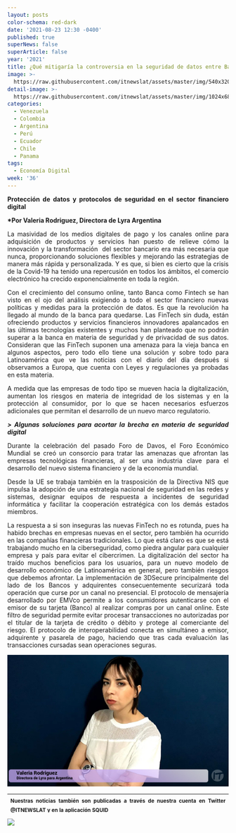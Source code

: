 ```yaml
---
layout: posts
color-schema: red-dark
date: '2021-08-23 12:30 -0400'
published: true
superNews: false
superArticle: false
year: '2021'
title: ¿Qué mitigaría la controversia en la seguridad de datos entre Banca y Fintech?
image: >-
  https://raw.githubusercontent.com/itnewslat/assets/master/img/540x320/Valeria-Rodriguez-p.jpg
detail-image: >-
  https://raw.githubusercontent.com/itnewslat/assets/master/img/1024x680/Valeria-Rodriguez-g.jpg
categories:
  - Venezuela
  - Colombia
  - Argentina
  - Perú
  - Ecuador
  - Chile
  - Panama
tags:
  - Economía Digital
week: '36'
---
```

<p style="text-align: justify;"><strong>Protección de datos y protocolos de seguridad en el sector financiero digital</strong></p>
<p style="text-align: justify;"><strong>*Por Valeria Rodriguez, Directora de Lyra Argentina</strong></p>
<p style="text-align: justify;">La masividad de los medios digitales de pago y los canales online para adquisición de productos y servicios han puesto de relieve cómo la innovación y la transformación  del sector bancario era más necesaria que nunca, proporcionando soluciones flexibles y mejorando las estrategias de manera más rápida y personalizada. Y es que, si bien es cierto que la crisis de la Covid-19 ha tenido una repercusión en todos los ámbitos, el comercio electrónico ha crecido exponencialmente en toda la región.</p>
<p style="text-align: justify;">Con el crecimiento del consumo online, tanto Banca como Fintech se han visto en el ojo del análisis exigiendo a todo el sector financiero nuevas políticas y medidas para la protección de datos. Es que la revolución ha llegado al mundo de la banca para quedarse. Las FinTech sin duda, están ofreciendo productos y servicios financieros innovadores apalancados en las últimas tecnologías existentes y muchos han planteado que no podrán superar a la banca en materia de seguridad y de privacidad de sus datos. Consideran que las FinTech suponen una amenaza para la vieja banca en algunos aspectos, pero todo ello tiene una solución y sobre todo para Latinoamérica que ve las noticias con el diario del día después si observamos a Europa, que cuenta con Leyes y regulaciones ya probadas en esta materia.</p>
<p style="text-align: justify;">A medida que las empresas de todo tipo se mueven hacia la digitalización, aumentan los riesgos en materia de integridad de los sistemas y en la protección al consumidor, por lo que se hacen necesarios esfuerzos adicionales que permitan el desarrollo de un nuevo marco regulatorio.</p>
<p style="text-align: justify;"><strong><em>&gt; Algunas soluciones para acortar la brecha en materia de seguridad digital</em></strong></p>
<p style="text-align: justify;">Durante la celebración del pasado Foro de Davos, el Foro Económico Mundial se creó un consorcio para tratar las amenazas que afrontan las empresas tecnológicas financieras, al ser una industria clave para el desarrollo del nuevo sistema financiero y de la economía mundial.</p>
<p style="text-align: justify;">Desde la UE se trabaja también en la trasposición de la Directiva NIS que impulsa la adopción de una estrategia nacional de seguridad en las redes y sistemas, designar equipos de respuesta a incidentes de seguridad informática y facilitar la cooperación estratégica con los demás estados miembros.</p>
<p style="text-align: justify;">La respuesta a si son inseguras las nuevas FinTech no es rotunda, pues ha habido brechas en empresas nuevas en el sector, pero también ha ocurrido en las compañías financieras tradicionales. Lo que está claro es que se está trabajando mucho en la ciberseguridad, como piedra angular para cualquier empresa y país para evitar el cibercrimen. La digitalización del sector ha traído muchos beneficios para los usuarios, para un nuevo modelo de desarrollo económico de Latinoamérica en general, pero también riesgos que debemos afrontar.
La implementación de 3DSecure principalmente del lado de los Bancos y adquirentes consecuentemente securizará toda operación que curse por un canal no presencial. El protocolo de mensajería desarrollado por EMVco permite a los consumidores autenticarse con el emisor de su tarjeta (Banco) al realizar compras por un canal online. Este filtro de seguridad permite evitar procesar transacciones no autorizadas por el titular de la tarjeta de crédito o débito y protege al comerciante del riesgo. El protocolo de interoperabilidad conecta en simultáneo a emisor, adquirente y pasarela de pago, haciendo que tras cada evaluación las transacciones cursadas sean operaciones seguras.</p>

![](https://raw.githubusercontent.com/itnewslat/assets/master/img/540x320/Valeria-Rodriguez-p.jpg)

<table style="height: 42px;" width="569">
<tbody>
<tr>
<td style="text-align: justify;"><sub><strong>Nuestras noticias también son publicadas a través de nuestra cuenta en Twitter <a href="https://twitter.com/itnewslat?lang=es">@ITNEWSLAT</a> y en la aplicación <a href="https://squidapp.co/en/">SQUID</a></strong></sub></td>
</tr>
</tbody>
</table>

<img src="https://tracker.metricool.com/c3po.jpg?hash=56f88a41e39ab42c063cc51676587a04"/>
